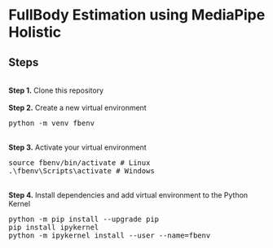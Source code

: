 # FullBody Estimation using MediaPipe Holistic

## Steps

<br />
<b>Step 1.</b> Clone this repository
<br/><br/>
<b>Step 2.</b> Create a new virtual environment 
<pre>
python -m venv fbenv
</pre> 
<br/>
<b>Step 3.</b> Activate your virtual environment
<pre>
source fbenv/bin/activate # Linux
.\fbenv\Scripts\activate # Windows 
</pre>
<br/>
<b>Step 4.</b> Install dependencies and add virtual environment to the Python Kernel
<pre>
python -m pip install --upgrade pip
pip install ipykernel
python -m ipykernel install --user --name=fbenv
</pre>
<br/>

